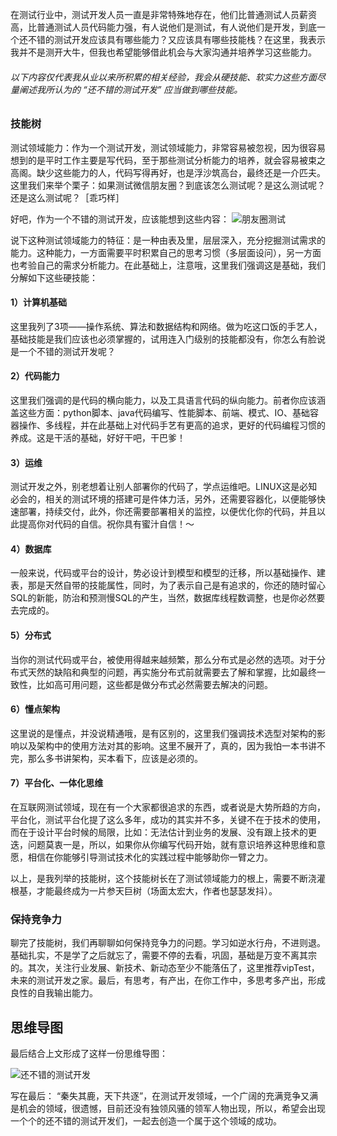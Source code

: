 在测试行业中，测试开发人员一直是非常特殊地存在，他们比普通测试人员薪资高，比普通测试人员代码能力强，有人说他们是测试，有人说他们是开发，到底一个还不错的测试开发应该具有哪些能力？又应该具有哪些技能栈？在这里，我表示我并不是测开大牛，但我也希望能够借此机会与大家沟通并培养学习这些能力。

###### 以下内容仅代表我从业以来所积累的相关经验，我会从硬技能、软实力这些方面尽量阐述我所认为的 “还不错的测试开发” 应当做到哪些技能。

### 技能树

测试领域能力：作为一个测试开发，测试领域能力，非常容易被忽视，因为很容易想到的是平时工作主要是写代码，至于那些测试分析能力的培养，就会容易被束之高阁。缺少这些能力的人，代码写得再好，也是浮沙筑高台，最终还是一介匹夫。这里我们来举个栗子：如果测试微信朋友圈？到底该怎么测试呢？是这么测试呢？还是这么测试呢？［乖巧样］

好吧，作为一个不错的测试开发，应该能想到这些内容：
![朋友圈测试](https://ftvbftvbq.github.io/images/朋友圈测试.png)

说下这种测试领域能力的特征：是一种由表及里，层层深入，充分挖掘测试需求的能力。这种能力，一方面需要平时积累自己的思考习惯（多层面设问），另一方面也考验自己的需求分析能力。在此基础上，注意哦，这里我们强调这是基础，我们分解如下这些硬技能：

#### 1）计算机基础
这里我列了3项——操作系统、算法和数据结构和网络。做为吃这口饭的手艺人，基础技能是我们应该也必须掌握的，试用连入门级别的技能都没有，你怎么有脸说是一个不错的测试开发呢？

#### 2）代码能力
这里我们强调的是代码的横向能力，以及工具语言代码的纵向能力。前者你应该涵盖这些方面：python脚本、java代码编写、性能脚本、前端、模式、IO、基础容器操作、多线程，并在此基础上对代码手艺有更高的追求，更好的代码编程习惯的养成。这是干活的基础，好好干吧，干巴爹！

#### 3）运维
测试开发之外，别老想着让别人部署你的代码了，学点运维吧。LINUX这是必知必会的，相关的测试环境的搭建可是件体力活，另外，还需要容器化，以便能够快速部署，持续交付，此外，你还需要部署相关的监控，以便优化你的代码，并且以此提高你对代码的自信。祝你具有蜜汁自信！～

#### 4）数据库
一般来说，代码或平台的设计，势必设计到模型和模型的迁移，所以基础操作、建表，那是天然自带的技能属性，同时，为了表示自己是有追求的，你还的随时留心SQL的新能，防治和预测慢SQL的产生，当然，数据库线程数调整，也是你必然要去完成的。

#### 5）分布式
当你的测试代码或平台，被使用得越来越频繁，那么分布式是必然的选项。对于分布式天然的缺陷和典型的问题，再实施分布式前就需要去了解和掌握，比如最终一致性，比如高可用问题，这些都是做分布式必然需要去解决的问题。

#### 6）懂点架构
这里说的是懂点，并没说精通哦，是有区别的，这里我们强调技术选型对架构的影响以及架构中的使用方法对其的影响。这里不展开了，真的，因为我怕一本书讲不完，那么多书讲架构，买本看下，应该是必须的。

#### 7）平台化、一体化思维
在互联网测试领域，现在有一个大家都很追求的东西，或者说是大势所趋的方向，平台化，测试平台化提了这么多年，成功的其实并不多，关键不在于技术的使用，而在于设计平台时候的局限，比如：无法估计到业务的发展、没有跟上技术的更迭，问题莫衷一是，所以，如果你从你编写代码开始，就有意识培养这种思维和意愿，相信在你能够引导测试技术化的实践过程中能够助你一臂之力。

以上，是我列举的技能树，这个技能树长在了测试领域能力的根上，需要不断浇灌根基，才能最终成为一片参天巨树（场面太宏大，作者也瑟瑟发抖）。

### 保持竞争力
聊完了技能树，我们再聊聊如何保持竞争力的问题。学习如逆水行舟，不进则退。基础扎实，不是学了之后就忘了，需要不停的去看，巩固，基础是万变不离其宗的。其次，关注行业发展、新技术、新动态至少不能落伍了，这里推荐vipTest，未来的测试开发之家。最后，有思考，有产出，在你工作中，多思考多产出，形成良性的自我输出能力。

## 思维导图
最后结合上文形成了这样一份思维导图：

![还不错的测试开发](https://ftvbftvbq.github.io/images/还不错的测试开发.png)

写在最后：
   “秦失其鹿，天下共逐”，在测试开发领域，一个广阔的充满竞争又满是机会的领域，很遗憾，目前还没有独领风骚的领军人物出现，所以，希望会出现一个个的还不错的测试开发们，一起去创造一个属于这个领域的成功。
